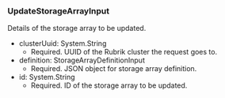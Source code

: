 ### UpdateStorageArrayInput
Details of the storage array to be updated.

- clusterUuid: System.String
  - Required. UUID of the Rubrik cluster the request goes to.
- definition: StorageArrayDefinitionInput
  - Required. JSON object for storage array definition.
- id: System.String
  - Required. ID of the storage array to be updated.
